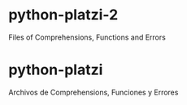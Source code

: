 # python-platzi-2
Files of Comprehensions, Functions and Errors

# python-platzi
Archivos de Comprehensions, Funciones y Errores
